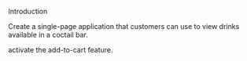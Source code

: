 
Introduction

Create a single-page application that customers can use to view  drinks available in a coctail bar.

activate the add-to-cart feature.

